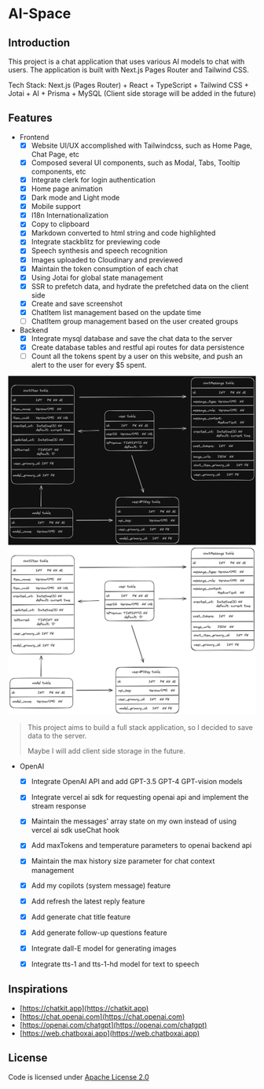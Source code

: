 # AI-Space

## Introduction

This project is a chat application that uses various AI models to chat with users. 
The application is built with Next.js Pages Router and Tailwind CSS.

Tech Stack: Next.js (Pages Router) + React + TypeScript + Tailwind CSS + Jotai + AI + Prisma + MySQL (Client side storage will be added in the future)


## Features

- Frontend
  - [x] Website UI/UX accomplished with Tailwindcss, such as Home Page, Chat Page, etc
  - [x] Composed several UI components, such as Modal, Tabs, Tooltip components, etc
  - [x] Integrate clerk for login authentication 
  - [x] Home page animation 
  - [x] Dark mode and Light mode
  - [x] Mobile support
  - [x] I18n Internationalization
  - [x] Copy to clipboard 
  - [x] Markdown converted to html string and code highlighted
  - [x] Integrate stackblitz for previewing code
  - [x] Speech synthesis and speech recognition
  - [x] Images uploaded to Cloudinary and previewed
  - [x] Maintain the token consumption of each chat
  - [x] Using Jotai for global state management
  - [x] SSR to prefetch data, and hydrate the prefetched data on the client side 
  - [x] Create and save screenshot
  - [x] ChatItem list management based on the update time
  - [ ] ChatItem group management based on the user created groups

- Backend
  - [x] Integrate mysql database and save the chat data to the server
  - [x] Create database tables and restful api routes for data persistence
  - [ ] Count all the tokens spent by a user on this website, and push an alert to the user for every $5 spent.

![tables logo](/public/docs/dark.png#gh-dark-mode-only)
![tables logo](/public/docs/light.png#gh-light-mode-only)


> This project aims to build a full stack application, so I decided to save data to the server.
> 
> Maybe I will add client side storage in the future.

- OpenAI
  - [x] Integrate OpenAI API and add GPT-3.5 GPT-4 GPT-vision models
  - [x] Integrate vercel ai sdk for requesting openai api and implement the stream response
  - [x] Maintain the messages' array state on my own instead of using vercel ai sdk useChat hook
  - [x] Add maxTokens and temperature parameters to openai backend api
  - [x] Maintain the max history size parameter for chat context management 
  - [x] Add my copilots (system message) feature
  - [x] Add refresh the latest reply feature
  - [x] Add generate chat title feature
  - [x] Add generate follow-up questions feature
  - [x] Integrate dall-E model for generating images
  - [x] Integrate tts-1 and tts-1-hd model for text to speech


## Inspirations

- [https://chatkit.app](https://chatkit.app)
- [https://chat.openai.com](https://chat.openai.com)
- [https://openai.com/chatgpt](https://openai.com/chatgpt)
- [https://web.chatboxai.app](https://web.chatboxai.app)


## License
Code is licensed under [Apache License 2.0](https://www.apache.org/licenses/LICENSE-2.0)
